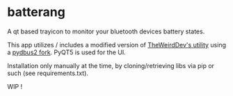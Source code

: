 # batterang

A qt based trayicon to monitor your bluetooth devices battery states.

This app utilizes / includes a modified version of [TheWeirdDev's utility](https://github.com/TheWeirdDev/Bluetooth_Headset_Battery_Level) using a [pydbus2 fork](https://github.com/ScR4tCh/pybluez2).
PyQT5 is used for the UI.

Installation only manually at the time, by cloning/retrieving libs via pip or such (see requirements.txt).

WIP !

